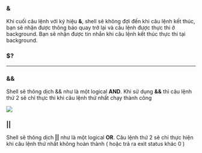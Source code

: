 ### &

Khi cuối câu lệnh với ký hiệu **&**, shell sẽ không đợi đến khi câu lệnh kết thúc, bạn sẽ nhận được thông báo quay trở lại và câu lệnh được thực thi ở background. Bạn sẽ nhận được tin nhắn khi câu lệnh kết thúc thực thi tại background.

### $?

---------

### &&

Shell sẽ thông dịch && như là một logical **AND**. Khi sử dụng **&&** thì câu lệnh thứ 2 sẽ chỉ thực thi khi câu lệnh thứ nhất chạy thành công

<img src="https://github.com/vinhvt2704/Images/blob/master/%26%26.PNG">

### ||

Shell sẽ thông dịch **||** như là một logical **OR**. Câu lệnh thứ 2 sẽ chỉ thực hiện khi câu lệnh thứ nhất không hoàn thành ( hoặc trả ra exit status khác 0 )

<img src="">
